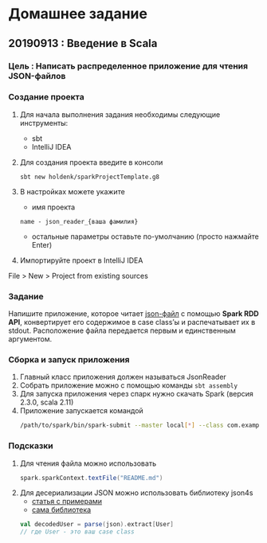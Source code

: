 # Домашнее задание

## 20190913 : Введение в Scala

### Цель : Написать распределенное приложение для чтения JSON-файлов

### Создание проекта

1. Для начала выполнения задания необходимы следующие инструменты:
    - sbt
    - IntelliJ IDEA

2.  Для создания проекта введите в консоли
 
    ```
    sbt new holdenk/sparkProjectTemplate.g8
    ```

3. В настройках можете укажите

    - имя проекта 
    ```
    name - json_reader_{ваша фамилия}
    ```
    - остальные параметры оставьте по-умолчанию (просто нажмайте Enter)

4. Импортируйте проект в IntelliJ IDEA

File > New > Project from existing sources

### Задание

Напишите приложение, которое читает [json-файл](https://storage.googleapis.com/otus_sample_data/winemag-data.json.tgz) с помощью **Spark RDD API**, 
конвертирует его содержимое в case class’ы и распечатывает их в stdout.
Расположение файла передается первым и единственным аргументом.

### Сборка и запуск приложения

1. Главный класс приложения должен называться JsonReader
2. Собрать приложение можно с помощью команды ```sbt assembly```
3. Для запуска приложения через спарк нужно скачать Spark (версия 2.3.0, scala 2.11)
4. Приложение запускается командой
    ```bash
    /path/to/spark/bin/spark-submit --master local[*] --class com.example.JsonReader /path/to/assembly-jar {path/to/winemag.json}
    ```

### Подсказки

1. Для чтения файла можно использовать
    ```scala
    spark.sparkContext.textFile("README.md")
    ```
2. Для десериализации JSON можно использовать библиотеку json4s
    - [статья с примерами](https://eax.me/scala-json/)
    - [сама библиотека](https://github.com/json4s/json4s)    
    ```scala
    val decodedUser = parse(json).extract[User]
    // где User - это ваш case class
    ```